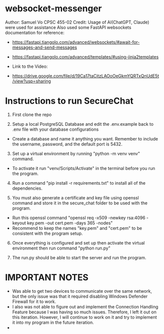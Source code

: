 # websocket-messenger
 
 Author: Samuel Vo
 CPSC 455-02
 Credit: Usage of AI(ChatGPT, Claude) were used for assistance
 Also used some FastAPI websockets documentation for reference:
 - https://fastapi.tiangolo.com/advanced/websockets/#await-for-messages-and-send-messages
 - https://fastapi.tiangolo.com/advanced/templates/#using-jinja2templates

 - Link to the Video:
 - https://drive.google.com/file/d/19Ca17taCitzLAOoOeGkmYQRTxQnUdE5t/view?usp=sharing

# Instructions to run SecureChat

1. First clone the repo

2. Setup a local PostgreSQL Database and edit the .env.example back to .env file with your database configurations
- Create a database and name it anything you want. Remember to include the username, password, and the default port is 5432.

3. Set up a virtual environment by running "python -m venv venv" command.
  - To activate it run "venv/Scripts/Activate" in the terminal before you run the program.

4. Run a command "pip install -r requirements.txt" to install all of the dependencies.

5. You must also generate a certificate and key file using openssl command and store it in the secure_chat folder to be used with the program. 
- Run this openssl command "openssl req -x509 -newkey rsa:4096 -keyout key.pem -out cert.pem -days 365 -nodes"
- Recommend to keep the names "key.pem" and "cert.pem" to be consistent with the program setup. 

6. Once everything is configured and set up then activate the virtual environment then run command "python run.py"

7. The run.py should be able to start the server and run the program. 



# IMPORTANT NOTES
- Was able to get two devices to communicate over the same network, but the only issue was that it required disabling Windows Defender Firewall for it to work. 
 - I also was not able to figure out and implement the Connection Handling Feature because I was having so much issues. Therefore, I left it out on this iteration. However, I will continue to work on it and try to implement it into my program in the future iteration. 
- 